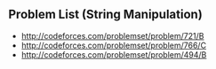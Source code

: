 ## Problem List (String Manipulation)

* http://codeforces.com/problemset/problem/721/B
* http://codeforces.com/problemset/problem/766/C
* http://codeforces.com/problemset/problem/494/B


